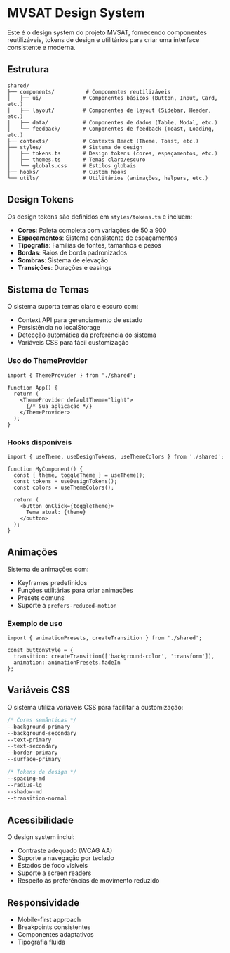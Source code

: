 # MVSAT Design System

Este é o design system do projeto MVSAT, fornecendo componentes reutilizáveis, tokens de design e utilitários para criar uma interface consistente e moderna.

## Estrutura

```
shared/
├── components/          # Componentes reutilizáveis
│   ├── ui/             # Componentes básicos (Button, Input, Card, etc.)
│   ├── layout/         # Componentes de layout (Sidebar, Header, etc.)
│   ├── data/           # Componentes de dados (Table, Modal, etc.)
│   └── feedback/       # Componentes de feedback (Toast, Loading, etc.)
├── contexts/           # Contexts React (Theme, Toast, etc.)
├── styles/             # Sistema de design
│   ├── tokens.ts       # Design tokens (cores, espaçamentos, etc.)
│   ├── themes.ts       # Temas claro/escuro
│   └── globals.css     # Estilos globais
├── hooks/              # Custom hooks
└── utils/              # Utilitários (animações, helpers, etc.)
```

## Design Tokens

Os design tokens são definidos em `styles/tokens.ts` e incluem:

- **Cores**: Paleta completa com variações de 50 a 900
- **Espaçamentos**: Sistema consistente de espaçamentos
- **Tipografia**: Famílias de fontes, tamanhos e pesos
- **Bordas**: Raios de borda padronizados
- **Sombras**: Sistema de elevação
- **Transições**: Durações e easings

## Sistema de Temas

O sistema suporta temas claro e escuro com:

- Context API para gerenciamento de estado
- Persistência no localStorage
- Detecção automática da preferência do sistema
- Variáveis CSS para fácil customização

### Uso do ThemeProvider

```tsx
import { ThemeProvider } from './shared';

function App() {
  return (
    <ThemeProvider defaultTheme="light">
      {/* Sua aplicação */}
    </ThemeProvider>
  );
}
```

### Hooks disponíveis

```tsx
import { useTheme, useDesignTokens, useThemeColors } from './shared';

function MyComponent() {
  const { theme, toggleTheme } = useTheme();
  const tokens = useDesignTokens();
  const colors = useThemeColors();
  
  return (
    <button onClick={toggleTheme}>
      Tema atual: {theme}
    </button>
  );
}
```

## Animações

Sistema de animações com:

- Keyframes predefinidos
- Funções utilitárias para criar animações
- Presets comuns
- Suporte a `prefers-reduced-motion`

### Exemplo de uso

```tsx
import { animationPresets, createTransition } from './shared';

const buttonStyle = {
  transition: createTransition(['background-color', 'transform']),
  animation: animationPresets.fadeIn
};
```

## Variáveis CSS

O sistema utiliza variáveis CSS para facilitar a customização:

```css
/* Cores semânticas */
--background-primary
--background-secondary
--text-primary
--text-secondary
--border-primary
--surface-primary

/* Tokens de design */
--spacing-md
--radius-lg
--shadow-md
--transition-normal
```

## Acessibilidade

O design system inclui:

- Contraste adequado (WCAG AA)
- Suporte a navegação por teclado
- Estados de foco visíveis
- Suporte a screen readers
- Respeito às preferências de movimento reduzido

## Responsividade

- Mobile-first approach
- Breakpoints consistentes
- Componentes adaptativos
- Tipografia fluida